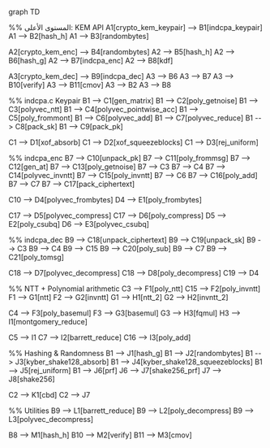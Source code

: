graph TD

%% المستوى الأعلى: KEM API
A1[crypto_kem_keypair] --> B1[indcpa_keypair]
A1 --> B2[hash_h]
A1 --> B3[randombytes]

A2[crypto_kem_enc] --> B4[randombytes]
A2 --> B5[hash_h]
A2 --> B6[hash_g]
A2 --> B7[indcpa_enc]
A2 --> B8[kdf]

A3[crypto_kem_dec] --> B9[indcpa_dec]
A3 --> B6
A3 --> B7
A3 --> B10[verify]
A3 --> B11[cmov]
A3 --> B2
A3 --> B8

%% indcpa.c Keypair
B1 --> C1[gen_matrix]
B1 --> C2[poly_getnoise]
B1 --> C3[polyvec_ntt]
B1 --> C4[polyvec_pointwise_acc]
B1 --> C5[poly_frommont]
B1 --> C6[polyvec_add]
B1 --> C7[polyvec_reduce]
B1 --> C8[pack_sk]
B1 --> C9[pack_pk]

C1 --> D1[xof_absorb]
C1 --> D2[xof_squeezeblocks]
C1 --> D3[rej_uniform]

%% indcpa_enc
B7 --> C10[unpack_pk]
B7 --> C11[poly_frommsg]
B7 --> C12[gen_at]
B7 --> C13[poly_getnoise]
B7 --> C3
B7 --> C4
B7 --> C14[polyvec_invntt]
B7 --> C15[poly_invntt]
B7 --> C6
B7 --> C16[poly_add]
B7 --> C7
B7 --> C17[pack_ciphertext]

C10 --> D4[polyvec_frombytes]
D4 --> E1[poly_frombytes]

C17 --> D5[polyvec_compress]
C17 --> D6[poly_compress]
D5 --> E2[poly_csubq]
D6 --> E3[polyvec_csubq]

%% indcpa_dec
B9 --> C18[unpack_ciphertext]
B9 --> C19[unpack_sk]
B9 --> C3
B9 --> C4
B9 --> C15
B9 --> C20[poly_sub]
B9 --> C7
B9 --> C21[poly_tomsg]

C18 --> D7[polyvec_decompress]
C18 --> D8[poly_decompress]
C19 --> D4

%% NTT + Polynomial arithmetic
C3 --> F1[poly_ntt]
C15 --> F2[poly_invntt]
F1 --> G1[ntt]
F2 --> G2[invntt]
G1 --> H1[ntt_2]
G2 --> H2[invntt_2]

C4 --> F3[poly_basemul]
F3 --> G3[basemul]
G3 --> H3[fqmul]
H3 --> I1[montgomery_reduce]

C5 --> I1
C7 --> I2[barrett_reduce]
C16 --> I3[poly_add]

%% Hashing & Randomness
B1 --> J1[hash_g]
B1 --> J2[randombytes]
B1 --> J3[kyber_shake128_absorb]
B1 --> J4[kyber_shake128_squeezeblocks]
B1 --> J5[rej_uniform]
B1 --> J6[prf]
J6 --> J7[shake256_prf]
J7 --> J8[shake256]

C2 --> K1[cbd]
C2 --> J7

%% Utilities
B9 --> L1[barrett_reduce]
B9 --> L2[poly_decompress]
B9 --> L3[polyvec_decompress]

B8 --> M1[hash_h]
B10 --> M2[verify]
B11 --> M3[cmov]
